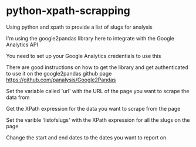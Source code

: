 # python-xpath-scrapping
Using python and xpath to provide a list of slugs for analysis

I'm using the google2pandas library here to integrate with the Google Analytics API 

You need to set up your Google Analytics credentials to use this

There are good instructions on how to get the library and get authenticated to use it on the google2pandas github page https://github.com/panalysis/Google2Pandas

Set the variable called 'url' with the URL of the page you want to scrape the data from

Get the XPath expression for the data you want to scrape from the page

Set the varible 'listofslugs' with the XPath expression for all the slugs on the page

Change the start and end dates to the dates you want to report on





